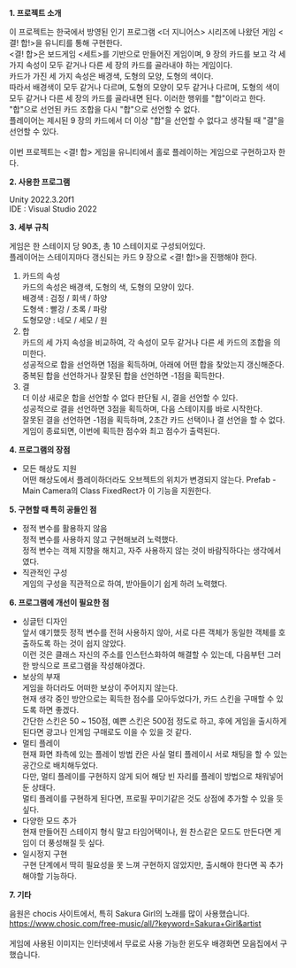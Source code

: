 <b>1. 프로젝트 소개</b>

이 프로젝트는 한국에서 방영된 인기 프로그램 <더 지니어스> 시리즈에 나왔던 게임 <결! 합!>을 유니티를 통해 구현한다. <br>
<결! 합>은 보드게임 <세트>를 기반으로 만들어진 게임이며, 9 장의 카드를 보고 각 세 가지 속성이 모두 같거나 다른 세 장의 카드를 골라내야 하는 게임이다. <br>
카드가 가진 세 가지 속성은 배경색, 도형의 모양, 도형의 색이다. <br>
따라서 배경색이 모두 같거나 다르며, 도형의 모양이 모두 같거나 다르며, 도형의 색이 모두 같거나 다른 세 장의 카드를 골라내면 된다. 이러한 행위를 "합"이라고 한다. <br>
"합"으로 선언된 카드 조합을 다시 "합"으로 선언할 수 없다. <br>
플레이어는 제시된 9 장의 카드에서 더 이상 "합"을 선언할 수 없다고 생각될 때 "결"을 선언할 수 있다. <br>
<br>
이번 프로젝트는 <결! 합> 게임을 유니티에서 홀로 플레이하는 게임으로 구현하고자 한다.

<b>2. 사용한 프로그램</b>

Unity 2022.3.20f1 <br>
IDE : Visual Studio 2022

<b>3. 세부 규칙</b>

게임은 한 스테이지 당 90초, 총 10 스테이지로 구성되어있다. <br>
플레이어는 스테이지마다 갱신되는 카드 9 장으로 <결! 합!>을 진행해야 한다. <br>
1) 카드의 속성 <br>
	카드의 속성은 배경색, 도형의 색, 도형의 모양이 있다. <br>
	배경색 : 검정 / 회색 / 하양 <br>
 	도형색 : 빨강 / 초록 / 파랑 <br>
	도형모양 : 네모 / 세모 / 원 <br>
3) 합 <br>
	카드의 세 가지 속성을 비교하여, 각 속성이 모두 같거나 다른 세 카드의 조합을 의미한다. <br>
	성공적으로 합을 선언하면 1점을 획득하며, 아래에 어떤 합을 찾았는지 갱신해준다. <br>
	중복된 합을 선언하거나 잘못된 합을 선언하면 -1점을 획득한다. <br>
4) 결 <br>
	더 이상 새로운 합을 선언할 수 없다 판단될 시, 결을 선언할 수 있다. <br>
	성공적으로 결을 선언하면 3점을 획득하며, 다음 스테이지를 바로 시작한다. <br>
	잘못된 결을 선언하면 -1점을 획득하며, 2초간 카드 선택이나 결 선언을 할 수 없다. <br>
	게임이 종료되면, 이번에 획득한 점수와 최고 점수가 출력된다.

<b>4. 프로그램의 장점</b>

<ul>
	<li>모든 해상도 지원</li>
	어떤 해상도에서 플레이하더라도 오브젝트의 위치가 변경되지 않는다. Prefab - Main Camera의 Class FixedRect가 이 기능을 지원한다. <br>
</ul>

<b>5. 구현할 때 특히 공들인 점</b>

<ul>
	<li>정적 변수를 활용하지 않음</li>
	정적 변수를 사용하지 않고 구현해보려 노력했다. <br>
	정적 변수는 객체 지향을 해치고, 자주 사용하지 않는 것이 바람직하다는 생각에서였다. <br>
	<li>직관적인 구성</li>
	게임의 구성을 직관적으로 하여, 받아들이기 쉽게 하려 노력했다. <br>
</ul>

<b>6. 프로그램에 개선이 필요한 점</b>

<ul>
	<li>싱글턴 디자인</li>
	앞서 얘기했듯 정적 변수를 전혀 사용하지 않아, 서로 다른 객체가 동일한 객체를 호출하도록 하는 것이 쉽지 않았다. <br>
	이런 것은 클래스 자신의 주소를 인스턴스화하여 해결할 수 있는데, 다음부턴 그러한 방식으로 프로그램을 작성해야겠다. <br>
	<li>보상의 부재</li>
	게임을 하더라도 어떠한 보상이 주어지지 않는다. <br>
	현재 생각 중인 방안으로는 획득한 점수를 모아두었다가, 카드 스킨을 구매할 수 있도록 하면 좋겠다. <br>
	간단한 스킨은 50 ~ 150점, 예쁜 스킨은 500점 정도로 하고, 후에 게임을 출시하게 된다면 광고나 인게임 구매로도 이을 수 있을 것 같다. <br>
	<li>멀티 플레이</li>
	현재 화면 좌측에 있는 플레이 방법 칸은 사실 멀티 플레이시 서로 채팅을 할 수 있는 공간으로 배치해두었다. <br>
	다만, 멀티 플레이를 구현하지 않게 되어 해당 빈 자리를 플레이 방법으로 채워넣어둔 상태다. <br>
	멀티 플레이를 구현하게 된다면, 프로필 꾸미기같은 것도 상점에 추가할 수 있을 듯 싶다. <br>
	<li>다양한 모드 추가</li>
	현재 만들어진 스테이지 형식 말고 타임어택이나, 원 찬스같은 모드도 만든다면 게임이 더 풍성해질 듯 싶다. <br>
	<li>일시정지 구현</li>
	구현 단계에서 딱히 필요성을 못 느껴 구현하지 않았지만, 출시해야 한다면 꼭 추가해야할 기능하다. <br>
</ul>

<b>7. 기타</b>

음원은 chocis 사이트에서, 특히 Sakura Girl의 노래를 많이 사용했습니다. <br>
https://www.chosic.com/free-music/all/?keyword=Sakura+Girl&artist <br>
<br>
게임에 사용된 이미지는 인터넷에서 무료로 사용 가능한 윈도우 배경화면 모음집에서 구했습니다. <br>

